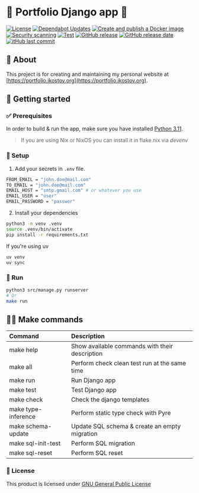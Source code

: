 # 📝 Portfolio Django app 📝

[![License](https://img.shields.io/github/license/IliyanKostov9/portfolio)](https://www.gnu.org/licenses/gpl-3.0.en.html)
[![Dependabot Updates](https://github.com/IliyanKostov9/portfolio/actions/workflows/dependabot/dependabot-updates/badge.svg)](https://github.com/IliyanKostov9/portfolio/actions/workflows/dependabot/dependabot-updates)
[![Create and publish a Docker image](https://github.com/IliyanKostov9/portfolio/actions/workflows/docker-publish.yaml/badge.svg)](https://github.com/IliyanKostov9/portfolio/actions/workflows/docker-publish.yaml)
[![Security scanning](https://github.com/IliyanKostov9/portfolio/actions/workflows/security-scan.yaml/badge.svg)](https://github.com/IliyanKostov9/portfolio/actions/workflows/security-scan.yaml)
[![Test](https://github.com/IliyanKostov9/portfolio/actions/workflows/test.yaml/badge.svg)](https://github.com/IliyanKostov9/portfolio/actions/workflows/test.yaml)
[![GitHub release](https://img.shields.io/github/v/release/IliyanKostov9/portfolio)](#)
[![GitHub release date](https://img.shields.io/github/release-date/IliyanKostov9/portfolio)](#)
[![itHub last commit](https://img.shields.io/github/last-commit/IliyanKostov9/portfolio)](#)

## 🚀 About

This project is for creating and maintaining my personal website at [https://portfolio.ikostov.org](https://portfolio.ikostov.org).

## 🎉 Getting started

### ✅ Prerequisites

In order to build & run the app, make sure you have installed [Python 3.11](https://www.python.org/downloads/release/python-3110/).

> If you are using Nix or NixOS you can install it in flake.nix via *devenv*

### 🌱 Setup

1. Add your secrets in `.env` file.

```bash
FROM_EMAIL = "john.doe@mail.com"
TO_EMAIL = "john.doe@mail.com"
EMAIL_HOST = "smtp.gmail.com" # or whatever you use
EMAIL_USER = "user"
EMAIL_PASSWORD = "passwor"
```

2. Install your dependencies

```sh
python3 -m venv .venv
source .venv/bin/activate
pip install -r requirements.txt
```

If you're using uv
```bash
uv venv
uv sync
```

### 🏃 Run

```sh
python3 src/manage.py runserver
# Or
make run
```

##  🧑‍💻 Make commands

|Command|Description|
|:-|:-|
|make help|Show available commands with their description|
|make all|Perform check clean test run at the same time|
|make run|Run Django app|
|make test|Test Django app|
|make check|Check the django templates|
|make type-inference|Perform static type check with Pyre|
|make schema-update|Update SQL schema & create an empty migration|
|make sql-init-test|Perform SQL migration|
|make sql-reset|Perform SQL reset|


### 📃 License
This product is licensed under [GNU General Public License](https://www.gnu.org/licenses/gpl-3.0.en.html)
